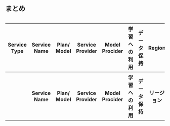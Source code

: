 ## まとめ
<div style="overflow-x: auto;">
 <table>
   <thead>
     <tr>
       <th>Service Type</th>
       <th>Service Name</th>
       <th>Plan/ Model</th>
       <th>Service Provider</th>
       <th>Model Procider</th>
       <th>学習への利用</th>
       <th>データ保持</th>
       <th>Region</th>
       <th>Japan Region</th>
       <th>準拠法</th>
       <th>管轄裁判所</th>
       <th>ISO27001</th>
       <th>SOC2</th>
       <th>ISMAP</th>
     </tr>
   </thead>
   <tbody>
     <tr>
       <th><!--Service Type--></th>
       <th>Service Name</th>
       <th>Plan/ Model</th>
       <th>Service Provider</th>
       <th>Model Procider</th>
       <th>学習への利用</th>
       <th>データ保持</th>
       <th>リージョン</th>
       <th>日本リージョン有無</th>
       <th>準拠法</th>
       <th>管轄裁判所</th>
       <th>ISO27001</th>
       <th>SOC2</th>
       <th>ISMAP</th>
     </tr>
   </tbody>
 </table>
</div>

